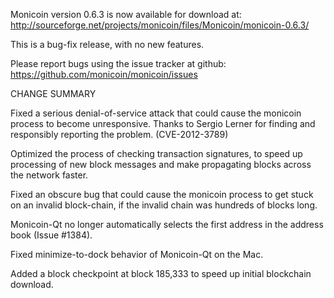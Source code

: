 Monicoin version 0.6.3 is now available for download at:
  http://sourceforge.net/projects/monicoin/files/Monicoin/monicoin-0.6.3/

This is a bug-fix release, with no new features.

Please report bugs using the issue tracker at github:
  https://github.com/monicoin/monicoin/issues

CHANGE SUMMARY

Fixed a serious denial-of-service attack that could cause the
monicoin process to become unresponsive. Thanks to Sergio Lerner
for finding and responsibly reporting the problem. (CVE-2012-3789)

Optimized the process of checking transaction signatures, to
speed up processing of new block messages and make propagating
blocks across the network faster.

Fixed an obscure bug that could cause the monicoin process to get
stuck on an invalid block-chain, if the invalid chain was
hundreds of blocks long.

Monicoin-Qt no longer automatically selects the first address
in the address book (Issue #1384).

Fixed minimize-to-dock behavior of Monicoin-Qt on the Mac.

Added a block checkpoint at block 185,333 to speed up initial
blockchain download.
